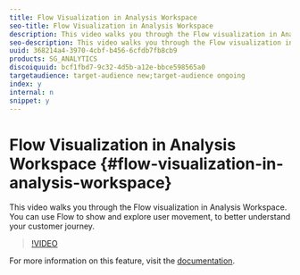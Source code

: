 ```yaml
---
title: Flow Visualization in Analysis Workspace
seo-title: Flow Visualization in Analysis Workspace
description: This video walks you through the Flow visualization in Analysis Workspace. You can use Flow to show and explore user movement, to better understand your customer journey.
seo-description: This video walks you through the Flow visualization in Analysis Workspace. You can use Flow to show and explore user movement, to better understand your customer journey.
uuid: 368214a4-3970-4cbf-b456-6cfdb7fb8cb9
products: SG_ANALYTICS
discoiquuid: bcf1fbd7-9c32-4d5b-a12e-bbce598565a0
targetaudience: target-audience new;target-audience ongoing
index: y
internal: n
snippet: y
---
```


# Flow Visualization in Analysis Workspace {#flow-visualization-in-analysis-workspace}

This video walks you through the Flow visualization in Analysis Workspace. You can use Flow to show and explore user movement, to better understand your customer journey.

>[!VIDEO](https://video.tv.adobe.com/v/24045/?quality=12)

For more information on this feature, visit the [documentation](https://marketing.adobe.com/resources/help/en_US/analytics/analysis-workspace/flow.html).